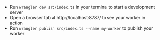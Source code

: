 - Run `wrangler dev src/index.ts` in your terminal to start a development server
- Open a browser tab at http://localhost:8787/ to see your worker in action
- Run `wrangler publish src/index.ts --name my-worker` to publish your worker
